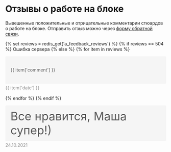 # Отзывы о работе на блоке
Вывешенные положительные и отрицательные комментарии стюардов о работе на блоке. Отправить отзыв можно через [форму обратной связи](https://forms.yandex.ru/cloud/6171388724395acafe4ec871/).

<p></p>

<style>  
.review-block {
  padding-bottom: 16px;
}
  
.review-content {
  background-color: #F5F5F5;
  border-top-left-radius: 4px;
  border-top-right-radius: 4px;
  border-bottom-right-radius: 4px;
  border-bottom-left-radius: 0px;
  color: rgb(89, 89, 89);
  display: flex;
  -webkit-box-align: center;
  align-items: center;
  flex-direction: row;
  -webkit-box-pack: justify;
  justify-content: space-between;
  padding-top: 12px;
  padding-right: 16px;
  padding-bottom: 12px;
  padding-left: 16px;
}

.review-content-text {
  flex-basis: 90%;
}

.review-content-emotion {
  min-width: 62px;
  min-height: 62px;
  margin-left: 16px;
  background-image: url("{{ '../../assets/images/smile-positive.svg' }}");
  background-position-x: center;
  background-position-y: center;
  background-size: 62px 62px;
  background-repeat-x: no-repeat;
  background-repeat-y: no-repeat;
  background-attachment: initial;
  background-origin: initial;
  background-clip: initial;
  background-color: initial;
}

.review-date {
  display: flex;
  -webkit-box-align: center;
  align-items: center;
  padding-top: 4px;
}

.review-date-content {
  font-weight: inherit;
  color: rgb(140, 140, 140);
}
</style>

{% set reviews = redis_get('a_feedback_reviews') %}
{% if reviews == 504 %}
  Ошибка сервера
{% else %}
  {% for item in reviews %}
    <div class="review-block">
      <div class="review-content">
        <div class="review-content-text" style="{% if item['comment']|length <= 30 %}font-size: 2.6em;{% elif item['comment']|length > 30 and item['comment']|length <= 60 %}font-size: 1.9em;{% elif item['comment']|length > 60 and item['comment']|length <= 120 %}font-size: 1.4em;{% else %}font-size: 1em;{% endif %}">{{ item['comment'] }}</div>
        <div class="review-content-emotion"></div>
      </div>
      <div class="review-date">
        <span class="review-date-content">{{ item['date'] }}</span></div></div>
  {% endfor %}
{% endif %}


<div class="review-block">
  <div class="review-content">
    <div class="review-content-text" style=" font-size: 2.6em; ">Все нравится, Маша супер!)</div>
    <div class="review-content-emotion"></div>
  </div>
  <div class="review-date">
    <span class="review-date-content">24.10.2021</span></div></div>

